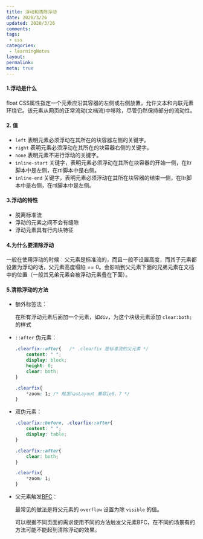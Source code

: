 ```yaml
---
title: 浮动和清除浮动
date: 2020/3/26
updated: 2020/3/26
comments:
tags:
 - css
categories:
 - learningNotes
layout:
permalink:
meta: true
---
```


#### 1.浮动是什么

 float CSS属性指定一个元素应沿其容器的左侧或右侧放置，允许文本和内联元素环绕它。该元素从网页的正常流动(文档流)中移除，尽管仍然保持部分的流动性。

#### 2. 值

- `left` 表明元素必须浮动在其所在的块容器左侧的关键字。
- `right` 表明元素必须浮动在其所在的块容器右侧的关键字。
- `none` 表明元素不进行浮动的关键字。
- `inline-start` 关键字，表明元素必须浮动在其所在块容器的开始一侧，在ltr脚本中是左侧，在rtl脚本中是右侧。
- `inline-end` 关键字，表明元素必须浮动在其所在块容器的结束一侧，在ltr脚本中是右侧，在rtl脚本中是左侧。

#### 3.浮动的特性

+ 脱离标准流
+ 浮动的元素之间不会有缝隙
+ 浮动元素具有行内块特征

#### 4.为什么要清除浮动

一般在使用浮动的时候：父元素是标准流的，而且一般不设置高度，而其子元素都设置为浮动的话，父元素高度塌陷 == 0。会影响到父元素下面的兄弟元素在文档中的位置（一般其兄弟元素会被浮动元素叠在下面）。

#### 5.清除浮动的方法

+ 额外标签法：

  在所有浮动元素后面加一个元素，如`div`，为这个块级元素添加 `clear:both;` 的样式

+ `::after` 伪元素：

  ~~~css
  .clearfix::after{   /* .clearfix 是标准流的父元素 */
      content: " ";
      display: block;
      height: 0;
      clear: both;
  }
  
  .clearfix{
      *zoom: 1;	/* 触发hasLayout 兼容ie6、7 */
  }
  
  ~~~

+ 双伪元素：

  ~~~css
  .clearfix::before, .clearfix::after{
      content: " ";
      display: table;
  }
  
  .clearfix::after{
      clear: both;
  }
  
  .clearfix{
      *zoom: 1;
  }
  ~~~

+ 父元素触发[BFC](https://developer.mozilla.org/zh-CN/docs/Web/Guide/CSS/Block_formatting_context)：

  最常见的做法是将父元素的 `overflow` 设置为除 `visible` 的值。

  可以根据不同页面的需求使用不同的方法触发父元素BFC，在不同的场景有的方法可能不能起到清除浮动的效果。

  
